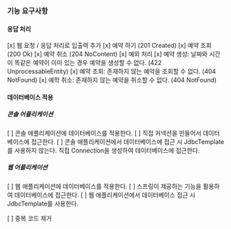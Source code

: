 ### 기능 요구사항
#### 응답 처리
[x] 웹 요청 / 응답 처리로 입출력 추가
    [x] 예약 하기 (201 Created)
    [x] 예약 조회 (200 Ok)
    [x] 예약 취소 (204 NoContent)
[x] 예외 처리
    [x] 예약 생성: 날짜와 시간이 똑같은 예약이 이미 있는 경우 예약을 생성할 수 없다. (422 UnprocessableEntity)
    [x] 예약 조회: 존재하지 않는 예약을 조회할 수 없다. (404 NotFound)
    [x] 예학 취소: 존재하지 않는 예약을 취소할 수 없다. (404 NotFound)

#### 데이터베이스 적용
##### 콘솔 어플리케이션
[ ] 콘솔 애플리케이션에 데이터베이스를 적용한다.
[ ] 직접 커넥션을 만들어서 데이터베이스에 접근한다.
[ ] 콘솔 애플리케이션에서 데이터베이스에 접근 시 JdbcTemplate를 사용하지 않는다. 직접 Connection을 생성하여 데이터베이스에 접근한다.

##### 웹 어플리케이션
[ ] 웹 애플리케이션에 데이터베이스를 적용한다.
[ ] 스프링이 제공하는 기능을 활용하여 데이터베이스에 접근한다.
[ ] 웹 애플리케이션에서 데이터베이스 접근 시 JdbcTemplate를 사용한다.

[ ] 중복 코드 제거